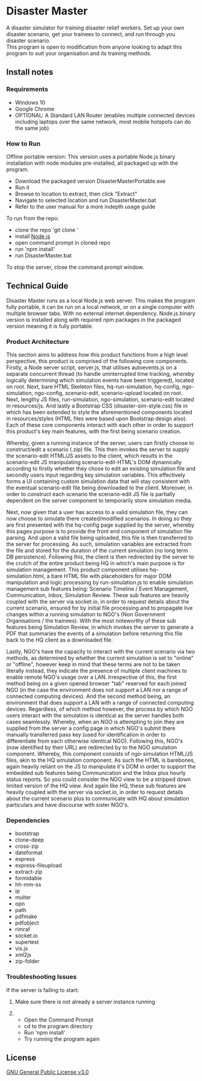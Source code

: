# Disaster Master

A disaster simulator for training disaster relief workers. Set up your own disaster scenario, get your trainees to connect, and run through you disaster scenario.<br>
This program is open to modification from anyone looking to adapt this program to suit your organisation and its training methods.

## Install notes

### Requirements

- Windows 10
- Google Chrome
- OPTIONAL: A Standard LAN Router (enables multiple connected devices including laptops over the same network, most mobile hotspots can do the same job)

### How to Run

Offline portable version:
This version uses a portable Node.js binary installation with node modules pre-installed, all packaged up with the program.

- Download the packaged version DisasterMasterPortable.exe
- Run it
- Browse to location to extract, then click "Extract"
- Navigate to selected location and run DisasterMaster.bat
- Refer to the user manual for a more indepth usage guide

To run from the repo:

- clone the repo 'git clone '
- install [Node.js](https://nodejs.org/en/download/)
- open command prompt in cloned repo
- run 'npm install'
- run DisasterMaster.bat

To stop the server, close the command prompt window.

## Technical Guide

Disaster Master runs as a local Node.js web server. This makes the program fully portable, it can be run on a local network, or on a single computer with multiple browser tabs. With no external internet dependency.
Node.js binary version is installed along with required npm packages in the packaged version meaning it is fully portable.

### Product Architecture

This section aims to address how this product functions from a high level perspective, this product is comprised of the following core components. Firstly, a Node server script, server.js, that utilises autoevents.js on a separate concurrent thread (to handle uninterrupted time tracking, whereby logically determining which simulation events have been triggered), located on root. Next, bare HTML Skeleton files, hq-run-simulation, hq-config, ngo-simulation, ngo-config, scenario-edit, scenario-upload located on root. Next, lengthy JS files, run-simulation, ngo-simulation, scenario-edit located in resources/js. And lastly a Bootstrap CSS (disaster-sim-style.css) file in which has been extended to style the aforementioned components located in resources/styles (HTML files were based upon Bootstrap design also). Each of these core components interact with each other in order to support this product's key main features, with the first being scenario creation.

Whereby, given a running instance of the server, users can firstly choose to construct/edit a scenario (.zip) file. This then invokes the server to supply the scenario-edit HTML/JS assets to the client, which results in the scenario-edit JS manipulating scenario-edit-HTML's DOM dynamically according to firstly whether they chose to edit an existing simulation file and secondly users input regarding key simulation variables. This effectively forms a UI containing custom simulation data that will stay consistent with the eventual scenario-edit file being downloaded to the client. Moreover, in order to construct each scenario the scenario-edit JS file is partially dependent on the server component to temporarily store simulation media.

Next, now given that a user has access to a valid simulation file, they can now choose to simulate there created/modified scenarios. In doing so they are first presented with the hq-config page supplied by the server, whereby this pages purpose is to provide the front end component of simulation file parsing. And upon a valid file being uploaded, this file is then transferred to the server for processing. As such, simulation variables are extracted from the file and stored for the duration of the current simulation (no long term DB persistence). Following this, the client is then redirected by the server to the crutch of the entire product being HQ in which's main purpose is for simulation management. This product component utilises hq-simulation.html, a bare HTML file with placeholders for major DOM manipulation and logic processing by run-simulation.js to enable simulation management sub features being: Scenario Timeline / Event Management, Communication, Inbox, Simulation Review.  These sub features are heavily coupled with the server via socket.io, in order to request details about the current scenario, ensured for by initial file processing and to propagate live changes within a running simulation to NGO's (Non Government Organisations / the trainees). With the most noteworthy of these sub features being Simulation Review, in which invokes the server to generate a PDF that summaries the events of a simulation before returning this file back to the HQ client as a downloaded file. 

Lastly, NGO's have the capacity to interact with the current scenario via two methods, as determined by whether the current simulation is set to "online" or "offline", however keep in mind that these terms are not to be taken literally instead, they indicate the presence of multiple client machines to enable remote NGO's usage over a LAN. Irrespective of this, the first method being on a given opened browser "tab" reserved for each joined NGO (in the case the environment does not support a LAN nor a range of connected computing devices). And the second method being, an environment that does support a LAN with a range of connected computing devices. Regardless, of which method however, the process by which NGO users interact with the simulation is identical as the server handles both cases seamlessly. Whereby, when an NGO is attempting to join they are supplied from the server a config page in which NGO's submit there manually transferred pass key (used for identification in order to differentiate from each otherwise identical NGO). Following this, NGO's (now identified by their URL)  are redirected by to the NGO simulation component. Whereby, this component consists of ngo-simulation HTML/JS files, akin to the HQ simulation component. As such the HTML is barebones, again heavily reliant on the JS to manipulate it's DOM in order to support the embedded sub features being Communication and the Inbox plus hourly status reports. So you could consider the NGO view to be a stripped down limited version of the HQ view. And again like HQ, these sub features are heavily coupled with the server via socket.io, in order to request details about the current scenario plus to communicate with HQ about simulation particulars and have discourse with sister NGO's.

### Dependencies

- bootstrap
- clone-deep
- cross-zip
- dateformat
- express
- express-fileupload
- extract-zip
- formidable
- hh-mm-ss
- ip
- multer
- opn
- path
- pdfmake
- pdfobject
- rimraf
- socket.io
- supertest
- vis.js
- xml2js
- zip-folder

### Troubleshooting Issues

If the server is failing to start:
1.  Make sure there is not already a server instance running

2.  - Open the Command Prompt
    - cd to the program directory
    - Run 'npm install'
    - Try running the program again

## License

[GNU General Public License v3.0](https://gitlab.ecs.vuw.ac.nz/ENGR300-2019/Project-16/redr-disaster-simulation-program/blob/master/LICENSE)

#
